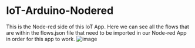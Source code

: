 IoT-Arduino-Nodered
===================
This is the Node-red side of this IoT App. Here we can see all the flows that are within the flows.json file that need to be imported in our Node-red App in order for this app to work.
![image](https://github.com/geor999/IoT-App/assets/72676920/9ff6a730-6e2f-4561-9f75-c02216a0a183)

